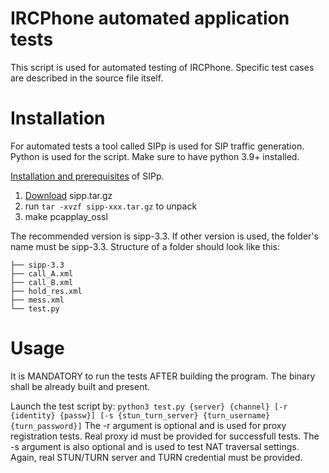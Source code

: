 # IRCPhone automated application tests

This script is used for automated testing of IRCPhone. Specific test cases are described in the source file itself.

# Installation 
For automated tests a tool called SIPp is used for SIP traffic generation. Python is used for the script.
Make sure to have python 3.9+ installed.

[Installation and prerequisites](https://sipp.readthedocs.io/en/latest/installation.html) of SIPp.

1. [Download](https://sourceforge.net/projects/sipp/files/) sipp.tar.gz
2. run `tar -xvzf sipp-xxx.tar.gz` to unpack
3. make pcapplay_ossl

The recommended version is sipp-3.3. If other version is used, the folder's name must be sipp-3.3.
Structure of a folder should look like this:
```
├── sipp-3.3
├── call_A.xml
├── call_B.xml
├── hold_res.xml
├── mess.xml
└── test.py

```
# Usage

It is MANDATORY to run the tests AFTER building the program. The binary shall be already built and present.

Launch the test script by:
`python3 test.py {server} {channel} [-r {identity} {passw}] [-s {stun_turn_server} {turn_username} {turn_password}]`
The -r argument is optional and is used for proxy registration tests. Real proxy id must be provided for successfull tests.
The -s argument is also optional and is used to test NAT traversal settings. Again, real STUN/TURN server and TURN credential must be provided.
